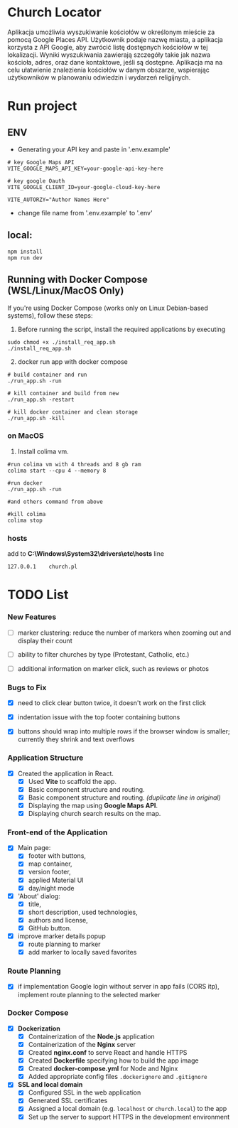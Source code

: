 # Church Locator

Aplikacja umożliwia wyszukiwanie kościołów w określonym mieście za pomocą Google Places API. Użytkownik podaje nazwę miasta, a aplikacja korzysta z API Google, aby zwrócić listę dostępnych kościołów w tej lokalizacji. Wyniki wyszukiwania zawierają szczegóły takie jak nazwa kościoła, adres, oraz dane kontaktowe, jeśli są dostępne. Aplikacja ma na celu ułatwienie znalezienia kościołów w danym obszarze, wspierając użytkowników w planowaniu odwiedzin i wydarzeń religijnych.

# Run project
## ENV
 - Generating your API key and paste in '.env.example'
```
# key Google Maps API
VITE_GOOGLE_MAPS_API_KEY=your-google-api-key-here

# key google Oauth
VITE_GOOGLE_CLIENT_ID=your-google-cloud-key-here

VITE_AUTORZY="Author Names Here"
```
 - change file name from '.env.example' to '.env'

## local:
```
npm install
npm run dev
```

## Running with Docker Compose (WSL/Linux/MacOS Only)

If you're using Docker Compose (works only on Linux Debian-based systems), follow these steps:
1. Before running the script, install the required applications by executing
```
sudo chmod +x ./install_req_app.sh
./install_req_app.sh
```

2. docker run app with docker compose
```
# build container and run
./run_app.sh -run

# kill container and build from new
./run_app.sh -restart

# kill docker container and clean storage
./run_app.sh -kill
```

### on MacOS
1. Install colima vm.
```
#run colima vm with 4 threads and 8 gb ram
colima start --cpu 4 --memory 8

#run docker
./run_app.sh -run

#and others command from above

#kill colima
colima stop
```


### hosts
add to **C:\Windows\System32\drivers\etc\hosts** line 
```
127.0.0.1    church.pl
```

# TODO List

### New Features
- [ ] marker clustering: reduce the number of markers when zooming out and display their count
- [ ] ability to filter churches by type (Protestant, Catholic, etc.)
- [ ] additional information on marker click, such as reviews or photos


### Bugs to Fix
- [x] need to click clear button twice, it doesn't work on the first click
- [x] indentation issue with the top footer containing buttons
- [x] buttons should wrap into multiple rows if the browser window is smaller; currently they shrink and text overflows


### Application Structure
- [x] Created the application in React.
  - [x] Used **Vite** to scaffold the app.
  - [x] Basic component structure and routing.
  - [x] Basic component structure and routing. *(duplicate line in original)*
  - [x] Displaying the map using **Google Maps API**.
  - [x] Displaying church search results on the map.

### Front-end of the Application
- [x] Main page:
  - [x] footer with buttons,
  - [x] map container,
  - [x] version footer,
  - [x] applied Material UI
  - [x] day/night mode
- [x] 'About' dialog:
  - [x] title,
  - [x] short description, used technologies,
  - [x] authors and license,
  - [x] GitHub button.
- [x] improve marker details popup
  - [x] route planning to marker
  - [x] add marker to locally saved favorites

### Route Planning
- [x] if implementation Google login without server in app fails (CORS itp), implement route planning to the selected marker


### Docker Compose
- [x] **Dockerization**
    - [x] Containerization of the **Node.js** application
    - [x] Containerization of the **Nginx** server
    - [x] Created **nginx.conf** to serve React and handle HTTPS
    - [x] Created **Dockerfile** specifying how to build the app image
    - [x] Created **docker-compose.yml** for Node and Nginx
    - [x] Added appropriate config files `.dockerignore` and `.gitignore`

- [x] **SSL and local domain**
    - [x] Configured SSL in the web application
    - [x] Generated SSL certificates
    - [x] Assigned a local domain (e.g. `localhost` or `church.local`) to the app
    - [x] Set up the server to support HTTPS in the development environment

